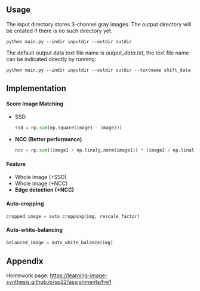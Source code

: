 ## Usage

The input directory stores 3-channel gray images. The output directory will be created if there is no such directory yet.

``` shell
python main.py --indir inputdir --outdir outdir
```

The default output data text file name is *output_data.txt*, the text file name can be indicated directly by running:

```shell
python main.py --indir inputdir --outdir outdir --textname shift_data
```



## Implementation

#### Score Image Matching

- SSD

  ```python
  ssd = np.sum(np.square(image1 - image2))
  ```

- **NCC (Better performance)**

  ```python
  ncc = np.sum((image1 / np.linalg.norm(image1)) * (image2 / np.linalg.norm(image2)))
  ```



#### Feature 

* Whole image (+SSD)
* Whole image (+NCC)
* **Edge detection (+NCC)**



#### Auto-cropping

```python
cropped_image = auto_cropping(img, rescale_factor)
```



#### Auto-white-balancing

```python
balanced_image = auto_white_balance(img)
```



## Appendix

Homework page: https://learning-image-synthesis.github.io/sp22/assignments/hw1



